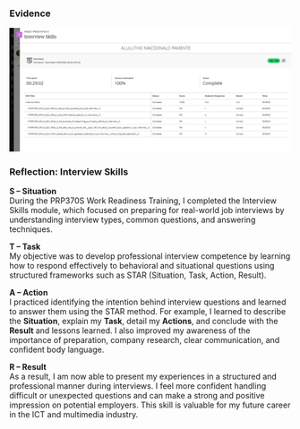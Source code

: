 ### Evidence
![Blackboard Submission Receipt](media/Interview-skills.png)

### Reflection: Interview Skills 

**S – Situation**  
During the PRP370S Work Readiness Training, I completed the Interview Skills module, which focused on preparing for real-world job interviews by understanding interview types, common questions, and answering techniques.

**T – Task**  
My objective was to develop professional interview competence by learning how to respond effectively to behavioral and situational questions using structured frameworks such as STAR (Situation, Task, Action, Result).

**A – Action**  
I practiced identifying the intention behind interview questions and learned to answer them using the STAR method. For example, I learned to describe the **Situation**, explain my **Task**, detail my **Actions**, and conclude with the **Result** and lessons learned. I also improved my awareness of the importance of preparation, company research, clear communication, and confident body language.

**R – Result**  
As a result, I am now able to present my experiences in a structured and professional manner during interviews. I feel more confident handling difficult or unexpected questions and can make a strong and positive impression on potential employers. This skill is valuable for my future career in the ICT and multimedia industry.
